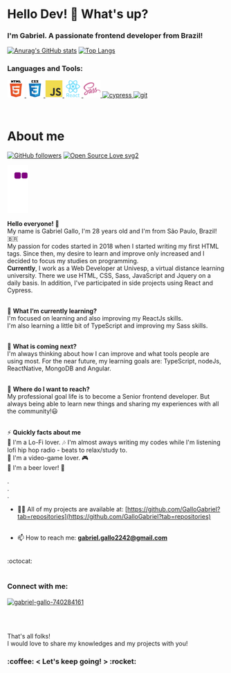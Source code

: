 <h1>Hello Dev! 👋 What's up?</h1>
<h3>I'm Gabriel. A passionate frontend developer from Brazil!</h3>

[![Anurag's GitHub stats](https://github-readme-stats.vercel.app/api?username=GalloGabriel&show_icons=true&theme=dracula)](https://github.com/anuraghazra/github-readme-stats) [![Top Langs](https://github-readme-stats.vercel.app/api/top-langs/?username=GalloGabriel&layout=compact&theme=dracula)](https://github.com/anuraghazra/github-readme-stats)

<h3 align="left">Languages and Tools:</h3>
<p align="left"> 
  <a href="https://www.w3.org/html/" target="_blank"> <img src="https://raw.githubusercontent.com/devicons/devicon/master/icons/html5/html5-original-wordmark.svg" alt="html5" width="40" height="40"/> </a>
  <a href="https://www.w3schools.com/css/" target="_blank"> <img src="https://raw.githubusercontent.com/devicons/devicon/master/icons/css3/css3-original-wordmark.svg" alt="css3" width="40" height="40"/> </a> 
  <a href="https://developer.mozilla.org/en-US/docs/Web/JavaScript" target="_blank"> <img src="https://raw.githubusercontent.com/devicons/devicon/master/icons/javascript/javascript-original.svg" alt="javascript" width="40" height="40"/> </a>
  <a href="https://reactjs.org/" target="_blank"> <img src="https://raw.githubusercontent.com/devicons/devicon/master/icons/react/react-original-wordmark.svg" alt="react" width="40" height="40"/> </a> 
  <a href="https://sass-lang.com" target="_blank"> <img src="https://raw.githubusercontent.com/devicons/devicon/master/icons/sass/sass-original.svg" alt="sass" width="40" height="40"/> </a> 
  <a href="https://www.cypress.io" target="_blank"> <img src="https://raw.githubusercontent.com/simple-icons/simple-icons/6e46ec1fc23b60c8fd0d2f2ff46db82e16dbd75f/icons/cypress.svg" alt="cypress" width="40" height="40"/> </a> 
  <a href="https://git-scm.com/" target="_blank"> <img src="https://www.vectorlogo.zone/logos/git-scm/git-scm-icon.svg" alt="git" width="40" height="40"/> </a>   
  </p>

<br /> 

<h1>About me</h1>

[![GitHub followers](https://img.shields.io/github/followers/GalloGabriel?label=Followers&style=social)](https://github.com/Naereen?tab=followers)  [![Open Source Love svg2](https://badges.frapsoft.com/os/v2/open-source.svg?v=103)](https://github.com/ellerbrock/open-source-badges/)   

![Snake animation](https://github.com/GalloGabriel/GalloGabriel/blob/output/github-contribution-grid-snake.gif)

**Hello everyone! 👋** <br/>
My name is Gabriel Gallo, I'm 28 years old and I'm from São Paulo, Brazil! :brazil: <br/>
My passion for codes started in 2018 when I started writing my first HTML tags. Since then, my desire to learn and improve only increased and I decided to focus my studies on programming. <br/>
**Currently**, I work as a Web Developer at Univesp, a virtual distance learning university. There we use HTML, CSS, Sass, JavaScript and Jquery on a daily basis. In addition, I've participated in side projects using React and Cypress.<br/><br/>

🌱 **What I’m currently learning?** <br/>
I'm focused on learning and also improving my ReactJs skills.<br/>
I'm also learning a little bit of TypeScript and improving my Sass skills.<br/><br/>

:dart: **What is coming next?**<br/>
I'm always thinking about how I can improve and what tools people are using most. For the near future, my learning goals are: TypeScript, nodeJs, ReactNative, MongoDB and Angular.<br/><br/>

:rocket: **Where do I want to reach?**<br/>
My professional goal life is to become a Senior frontend developer. But always being able to learn new things and sharing my experiences with all the community!:smiley:<br/><br/>

⚡ **Quickly facts about me**<br/>
:small_blue_diamond: I'm a Lo-Fi lover. :notes: I'm almost aways writing my codes while I'm listening lofi hip hop radio - beats to relax/study to.<br/>
:small_blue_diamond: I'm a video-game lover. :video_game:<br/>
:small_blue_diamond: I'm a beer lover! :beers: <br/>

.<br/>
.<br/>
.<br/>


- 👨‍💻 All of my projects are available at: [https://github.com/GalloGabriel?tab=repositories](https://github.com/GalloGabriel?tab=repositories)<br/><br/>

- 📫 How to reach me: **gabriel.gallo2242@gmail.com**<br/><br/>

 :octocat:<br/><br/>

<h3 align="left">Connect with me:</h3>
<p align="left">
<a href="https://linkedin.com/in/gabriel-gallo-740284161" target="blank"><img align="center" src="https://raw.githubusercontent.com/rahuldkjain/github-profile-readme-generator/master/src/images/icons/Social/linked-in-alt.svg" alt="gabriel-gallo-740284161" height="30" width="40" /></a>
</p><br/><br/>

That's all folks!<br/>
I would love to share my knowledges and my projects with you!<br/>
<h3 align="left"> :coffee: &lt; Let's keep going! &gt;  :rocket: </h3>

